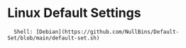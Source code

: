 # Linux Default Settings
```
  Shell: [Debian](https://github.com/NullBins/Default-Set/blob/main/default-set.sh)
```
